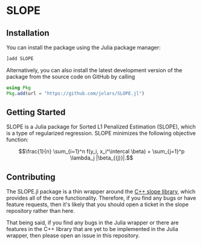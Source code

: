 # SLOPE

## Installation

You can install the package using the Julia package manager:

```julia
]add SLOPE
```

Alternatively, you can also install the latest development version of the
package from the source code on GitHub by calling

```julia
using Pkg
Pkg.add(url = "https://github.com/jolars/SLOPE.jl")
```

## Getting Started

SLOPE is a Julia package for Sorted L1 Penalized Estimation (SLOPE), which
is a type of regularized regression. SLOPE minimizes the following
objective function:

```math
\frac{1}{n} \sum_{i=1}^n f(y_i, x_i^\intercal \beta) + \sum_{j=1}^p \lambda_j |\beta_{(j)}|.
```

## Contributing

The SLOPE.jl package is a thin wrapper around the [C++ slope
library](https://github.com/jolars/libslope), which provides all of the core
functionality. Therefore, if you find any bugs or have feature requests, then
it's likely that you should open a ticket in the slope repository rather than
here.

That being said, if you find any bugs in the Julia wrapper
or there are features in the C++ library that are yet to
be implemented in the Julia wrapper, then please open an issue
in this repository.
